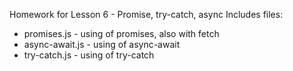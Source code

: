 Homework for Lesson 6 - Promise, try-catch, async
Includes files:
- promises.js - using of promises, also with fetch
- async-await.js - using of async-await
- try-catch.js - using of try-catch